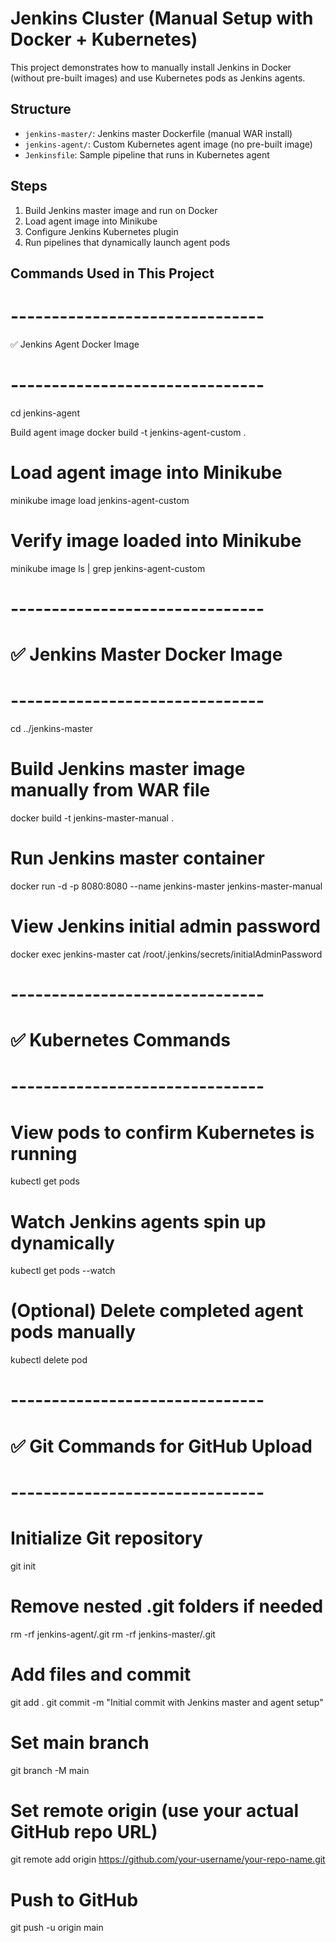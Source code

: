 # Jenkins Cluster (Manual Setup with Docker + Kubernetes)

This project demonstrates how to manually install Jenkins in Docker (without pre-built images) and use Kubernetes pods as Jenkins agents.

## Structure

- `jenkins-master/`: Jenkins master Dockerfile (manual WAR install)
- `jenkins-agent/`: Custom Kubernetes agent image (no pre-built image)
- `Jenkinsfile`: Sample pipeline that runs in Kubernetes agent

## Steps

1. Build Jenkins master image and run on Docker
2. Load agent image into Minikube
3. Configure Jenkins Kubernetes plugin
4. Run pipelines that dynamically launch agent pods

## Commands Used in This Project
# -------------------------------
✅ Jenkins Agent Docker Image
# -------------------------------
cd jenkins-agent

 Build agent image
docker build -t jenkins-agent-custom .

# Load agent image into Minikube
minikube image load jenkins-agent-custom

# Verify image loaded into Minikube
minikube image ls | grep jenkins-agent-custom


# -------------------------------
# ✅ Jenkins Master Docker Image
# -------------------------------
cd ../jenkins-master

# Build Jenkins master image manually from WAR file
docker build -t jenkins-master-manual .

# Run Jenkins master container
docker run -d -p 8080:8080 --name jenkins-master jenkins-master-manual

# View Jenkins initial admin password
docker exec jenkins-master cat /root/.jenkins/secrets/initialAdminPassword


# -------------------------------
# ✅ Kubernetes Commands
# -------------------------------

# View pods to confirm Kubernetes is running
kubectl get pods

# Watch Jenkins agents spin up dynamically
kubectl get pods --watch

# (Optional) Delete completed agent pods manually
kubectl delete pod <pod-name>


# -------------------------------
# ✅ Git Commands for GitHub Upload
# -------------------------------

# Initialize Git repository
git init

# Remove nested .git folders if needed
rm -rf jenkins-agent/.git
rm -rf jenkins-master/.git

# Add files and commit
git add .
git commit -m "Initial commit with Jenkins master and agent setup"

# Set main branch
git branch -M main

# Set remote origin (use your actual GitHub repo URL)
git remote add origin https://github.com/your-username/your-repo-name.git

# Push to GitHub
git push -u origin main

